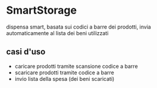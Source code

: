 # SmartStorage
dispensa smart, basata sui codici a barre dei prodotti, invia automaticamente al lista dei beni utilizzati

## casi d'uso
- caricare prodotti tramite scansione codice a barre
- scaricare prodotti tramite codice a barre
- invio lista della spesa (dei beni scaricati)

